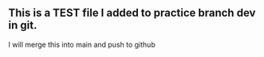 ## This is a TEST file I added to practice branch dev in git.

I will merge this into main and push to github


